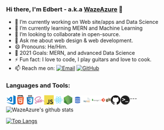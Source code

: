 ### Hi there, I'm Edbert - a.k.a [WazeAzure](https://wazeazure.github.io) 👋

- 🔭 I’m currently working on Web site/apps and Data Science
- 🌱 I’m currently learning MERN and Machine Learning
- 👯 I’m looking to collaborate in open-source.
- 💬 Ask me about web design & web development.
- 😄 Pronouns: He/Him.
- 🥅 2021 Goals: MERN, and advanced Data Science
- ⚡ Fun fact: I love to code, I play guitars and love to cook.
- 📫 Reach me on:
<a href="mailto:Edbert.E.Gunawan@protonmail.com" target="_blank"><img src="https://img.shields.io/badge/-Gmail-c14438?style=flat-square&logo=Gmail&logoColor=white" alt="Email"></a>
<a href="https://github.com/WazeAzure" target="_blank"><img src="https://img.shields.io/badge/-GitHub-181717?style=flat-square&logo=github" alt="GitHub"></a>

<!--
<a href="https://t.me/" target="_blank"><img src="https://img.shields.io/badge/-Telegram-2ca5e0?style=flat-square&logo=telegram" alt="Telegram"></a>
<a href="https://facebook.com/" target="_blank"><img src="https://img.shields.io/badge/-Facebook-1877f2?style=flat-square&logo=facebook&logoColor=white" alt="Facebook"></a>
<a href="https://twitter.com/" target="_blank"><img src="https://img.shields.io/badge/-Twitter-1ca0f1?style=flat-square&labelColor=1ca0f1&logo=twitter&logoColor=white" alt="Twitter"></a>
<a href="https://linkedin.com/in/" target="_blank"><img src="https://img.shields.io/badge/LinkedIn-%230077B5.svg?&style=flat-square&logo=linkedin&logoColor=white" alt="LinkedIn"></a>
-->

### Languages and Tools:

<img align="left" alt="Visual Studio Code" width="26px" src="https://raw.githubusercontent.com/github/explore/80688e429a7d4ef2fca1e82350fe8e3517d3494d/topics/visual-studio-code/visual-studio-code.png" />
<img align="left" alt="HTML5" width="26px" src="https://raw.githubusercontent.com/github/explore/80688e429a7d4ef2fca1e82350fe8e3517d3494d/topics/html/html.png" />
<img align="left" alt="CSS3" width="26px" src="https://raw.githubusercontent.com/github/explore/80688e429a7d4ef2fca1e82350fe8e3517d3494d/topics/css/css.png" />
<img align="left" alt="Sass" width="26px" src="https://raw.githubusercontent.com/github/explore/80688e429a7d4ef2fca1e82350fe8e3517d3494d/topics/sass/sass.png" />
<img align="left" alt="JavaScript" width="26px" src="https://raw.githubusercontent.com/github/explore/80688e429a7d4ef2fca1e82350fe8e3517d3494d/topics/javascript/javascript.png" />
<img align="left" alt="React" width="26px" src="https://raw.githubusercontent.com/github/explore/80688e429a7d4ef2fca1e82350fe8e3517d3494d/topics/react/react.png" />
<img align="left" alt="Node.js" width="26px" src="https://raw.githubusercontent.com/github/explore/80688e429a7d4ef2fca1e82350fe8e3517d3494d/topics/nodejs/nodejs.png" />
<img align="left" alt="SQL" width="26px" src="https://raw.githubusercontent.com/github/explore/80688e429a7d4ef2fca1e82350fe8e3517d3494d/topics/sql/sql.png" />
<img align="left" alt="MySQL" width="26px" src="https://raw.githubusercontent.com/github/explore/80688e429a7d4ef2fca1e82350fe8e3517d3494d/topics/mysql/mysql.png" />
<img align="left" alt="MongoDB" width="26px" src="https://raw.githubusercontent.com/github/explore/80688e429a7d4ef2fca1e82350fe8e3517d3494d/topics/mongodb/mongodb.png" />
<img align="left" alt="Git" width="26px" src="https://raw.githubusercontent.com/github/explore/80688e429a7d4ef2fca1e82350fe8e3517d3494d/topics/git/git.png" />
<img align="left" alt="GitHub" width="26px" src="https://raw.githubusercontent.com/github/explore/78df643247d429f6cc873026c0622819ad797942/topics/github/github.png" />
<img align="left" alt="Terminal" width="26px" src="https://raw.githubusercontent.com/github/explore/80688e429a7d4ef2fca1e82350fe8e3517d3494d/topics/terminal/terminal.png" />
---

![WazeAzure's github stats](https://github-readme-stats.vercel.app/api?username=WazeAzure&show_icons=true&count_private=true&theme=onedark)


[![Top Langs](https://github-readme-stats.vercel.app/api/top-langs/?username=WazeAzure&layout=compact&show_icons=true&theme=onedark)](https://github.com/WazeAzure/github-readme-stats)

